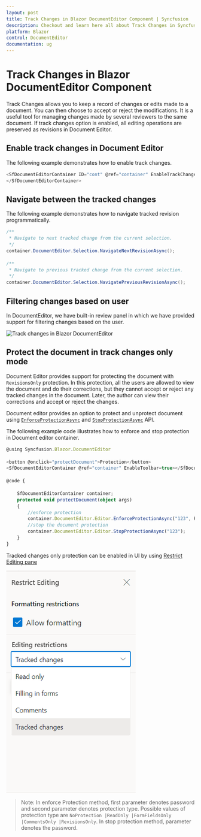 ```yaml
---
layout: post
title: Track Changes in Blazor DocumentEditor Component | Syncfusion
description: Checkout and learn here all about Track Changes in Syncfusion Blazor DocumentEditor component and more.
platform: Blazor
control: DocumentEditor
documentation: ug
---
```


# Track Changes in Blazor DocumentEditor Component

Track Changes allows you to keep a record of changes or edits made to a document. You can then choose to accept or reject the modifications. It is a useful tool for managing changes made by several reviewers to the same document. If track changes option is enabled, all editing operations are preserved as revisions in Document Editor.

## Enable track changes in Document Editor

The following example demonstrates how to enable track changes.

```csharp
<SfDocumentEditorContainer ID="cont" @ref="container" EnableTrackChanges="true" EnableToolbar="true">
</SfDocumentEditorContainer>
```

## Navigate between the tracked changes

The following example demonstrates how to navigate tracked revision programmatically.

```csharp
/**
 * Navigate to next tracked change from the current selection.
 */
container.DocumentEditor.Selection.NavigateNextRevisionAsync();

/**
 * Navigate to previous tracked change from the current selection.
 */
container.DocumentEditor.Selection.NavigatePreviousRevisionAsync();
```

## Filtering changes based on user

In DocumentEditor, we have built-in review panel in which we have provided support for filtering changes based on the user.

![Track changes in Blazor DocumentEditor](images/track-changes.png)

## Protect the document in track changes only mode

Document Editor provides support for protecting the document with `RevisionsOnly` protection. In this protection, all the users are allowed to view the document and do their corrections, but they cannot accept or reject any tracked changes in the document. Later, the author can view their corrections and accept or reject the changes.

Document editor provides an option to protect and unprotect document using [`EnforceProtectionAsync`](https://help.syncfusion.com/cr/blazor/Syncfusion.Blazor.DocumentEditor.EditorModule.html#Syncfusion_Blazor_DocumentEditor_EditorModule_EnforceProtectionAsync_System_String_Syncfusion_Blazor_DocumentEditor_ProtectionType_) and [`StopProtectionAsync`](https://help.syncfusion.com/cr/blazor/Syncfusion.Blazor.DocumentEditor.EditorModule.html#Syncfusion_Blazor_DocumentEditor_EditorModule_StopProtectionAsync_System_String_) API.

The following example code illustrates how to enforce and stop protection in Document editor container.

```typescript
@using Syncfusion.Blazor.DocumentEditor

<button @onclick="protectDocument">Protection</button>
<SfDocumentEditorContainer @ref="container" EnableToolbar=true></SfDocumentEditorContainer>

@code {

    SfDocumentEditorContainer container;
    protected void protectDocument(object args)
    {
        //enforce protection
        container.DocumentEditor.Editor.EnforceProtectionAsync("123", ProtectionType.RevisionsOnly);
        //stop the document protection
        container.DocumentEditor.Editor.StopProtectionAsync("123");
    }
}
```

Tracked changes only protection can be enabled in UI by using [Restrict Editing pane](../document-editor/document-management#restrict-editing-pane/)

![Enable track changes only protection](images/tracked-changes.png)

>Note: In enforce Protection method, first parameter denotes password and second parameter denotes protection type. Possible values of protection type are `NoProtection |ReadOnly |FormFieldsOnly |CommentsOnly |RevisionsOnly`. In stop protection method, parameter denotes the password.